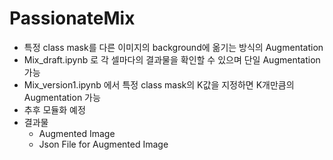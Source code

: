 # PassionateMix

* 특정 class mask를 다른 이미지의 background에 옮기는 방식의 Augmentation
* Mix_draft.ipynb 로 각 셀마다의 결과물을 확인할 수 있으며 단일 Augmentation 가능
* Mix_version1.ipynb 에서 특정 class mask의 K값을 지정하면 K개만큼의  Augmentation 가능
* 추후 모듈화 예정
* 결과물
  * Augmented Image
  * Json File for Augmented Image